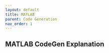 ```yaml
---
layout: default
title: MATLAB
parent: Code Generation
nav_order: 1
---
```



## MATLAB CodeGen Explanation
